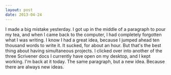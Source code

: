 ```yaml
---
layout: post
date: 2013-04-24
---
```


I made a big mistake yesterday. I got up in the middle of a paragraph to pour my tea, and when I came back to the computer, I had completely forgotten what I was writing. I know I had a great idea, because I jumped ahead ten thousand words to write it. It sucked, for about an hour. But that's the best thing about having simultaneous projects. I clicked over into another of the three Scrivener docs I currently have open on my desktop, and I kept working. I'm back at it today. The same paragraph, but a new idea. Because there are always new ideas. 
